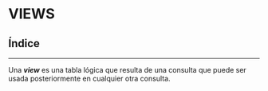 # VIEWS

## Índice

***
Una ***view*** es una tabla lógica que resulta de una consulta que puede ser usada posteriormente en cualquier otra consulta.

